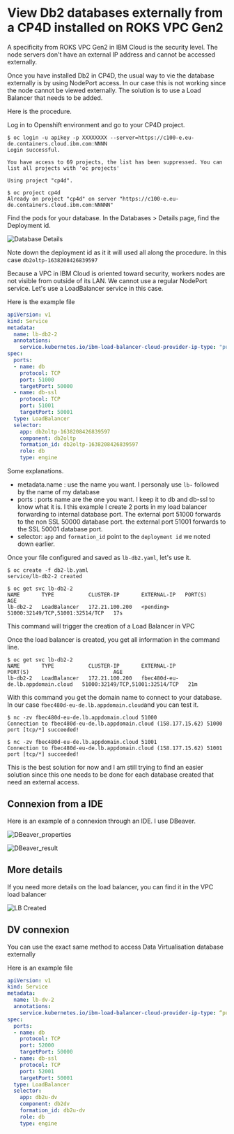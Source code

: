 # View Db2 databases externally from a CP4D installed on ROKS VPC Gen2

A specificity from ROKS VPC Gen2 in IBM Cloud is the security level. The node servers don't have an external IP address and cannot be accessed externally.

Once you have installed Db2 in CP4D, the usual way to vie the database externally is by using NodePort access. In our case this is not working since the node cannot be viewed externally. The solution is to use a Load Balancer that needs to be added.

Here is the procedure.

Log in to Openshift environment and go to your CP4D project.

```
$ oc login -u apikey -p XXXXXXXX --server=https://c100-e.eu-de.containers.cloud.ibm.com:NNNN
Login successful.

You have access to 69 projects, the list has been suppressed. You can list all projects with 'oc projects'

Using project "cp4d".

$ oc project cp4d
Already on project "cp4d" on server "https://c100-e.eu-de.containers.cloud.ibm.com:NNNNN"
```

Find the pods for your database. In the Databases > Details page, find the Deployment id.

![Database Details](img/database_details.png)

Note down the deployment id as it it will used all along the procedure. In this case `db2oltp-1638208426839597`

Because a VPC in IBM Cloud is oriented toward security, workers nodes are not visible from outside of its LAN. We cannot use a regular NodePort service. Let's use a LoadBalancer service in this case.

Here is the example file

``` yaml
apiVersion: v1
kind: Service
metadata:
  name: lb-db2-2
  annotations:
    service.kubernetes.io/ibm-load-balancer-cloud-provider-ip-type: "public"
spec:
  ports:
  - name: db
    protocol: TCP
    port: 51000
    targetPort: 50000
  - name: db-ssl
    protocol: TCP
    port: 51001
    targetPort: 50001
  type: LoadBalancer
  selector:
    app: db2oltp-1638208426839597
    component: db2oltp
    formation_id: db2oltp-1638208426839597
    role: db
    type: engine
```

Some explanations.
- metadata.name : use the name you want. I personaly use `lb-` followed by the name of my database
- ports : ports name are the one you want. I keep it to db and db-ssl to know what it is. I this example I create 2 ports in my load balancer forwarding to internal database port. The external port 51000 forwards to the non SSL 50000 database port. the external port 51001 forwards to the SSL 50001 database port.
- selector: `app` and `formation_id` point to the `deployment id` we noted down earlier.

Once your file configured and saved as `lb-db2.yaml`, let's use it.

```
$ oc create -f db2-lb.yaml
service/lb-db2-2 created

$ oc get svc lb-db2-2
NAME       TYPE           CLUSTER-IP       EXTERNAL-IP   PORT(S)                           AGE
lb-db2-2   LoadBalancer   172.21.100.200   <pending>     51000:32149/TCP,51001:32514/TCP   17s
```

This command will trigger the creation of a Load Balancer in VPC

Once the load balancer is created, you get all information in the command line.

```
$ oc get svc lb-db2-2
NAME       TYPE           CLUSTER-IP       EXTERNAL-IP                         PORT(S)                           AGE
lb-db2-2   LoadBalancer   172.21.100.200   fbec480d-eu-de.lb.appdomain.cloud   51000:32149/TCP,51001:32514/TCP   21m
```

With this command you get the domain name to connect to your database. In our case `fbec480d-eu-de.lb.appdomain.cloud`and you can test it.

```
$ nc -zv fbec480d-eu-de.lb.appdomain.cloud 51000
Connection to fbec480d-eu-de.lb.appdomain.cloud (158.177.15.62) 51000 port [tcp/*] succeeded!

$ nc -zv fbec480d-eu-de.lb.appdomain.cloud 51001
Connection to fbec480d-eu-de.lb.appdomain.cloud (158.177.15.62) 51001 port [tcp/*] succeeded!
```

This is the best solution for now and I am still trying to find an easier solution since this one needs to be done for each database created that need an external access.

## Connexion from a IDE

Here is an example of a connexion through an IDE. I use DBeaver.

![DBeaver_properties](img/DBeaver_properties.png)

![DBeaver_result](img/DBeaver_result.png)

## More details

If you need more details on the load balancer, you can find it in the VPC load balancer

![LB Created](img/LB_created.png)

## DV connexion
You can use the exact same method to access Data Virtualisation database externally

Here is an example file

```yaml
apiVersion: v1
kind: Service
metadata:
  name: lb-dv-2
  annotations:
    service.kubernetes.io/ibm-load-balancer-cloud-provider-ip-type: “public”
spec:
  ports:
  - name: db
    protocol: TCP
    port: 52000
    targetPort: 50000
  - name: db-ssl
    protocol: TCP
    port: 52001
    targetPort: 50001
  type: LoadBalancer
  selector:
    app: db2u-dv
    component: db2dv
    formation_id: db2u-dv
    role: db
    type: engine
```

